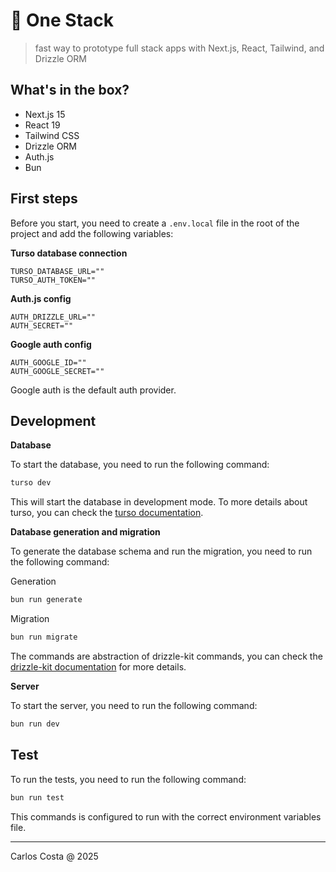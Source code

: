 # 🍎 One Stack

>fast way to prototype full stack apps with Next.js, React, Tailwind, and Drizzle ORM

## What's in the box?

- Next.js 15
- React 19
- Tailwind CSS
- Drizzle ORM
- Auth.js
- Bun

## First steps

Before you start, you need to create a `.env.local` file in the root of the project and add the following variables:

**Turso database connection**
```
TURSO_DATABASE_URL=""
TURSO_AUTH_TOKEN=""
```
**Auth.js config**
```
AUTH_DRIZZLE_URL=""
AUTH_SECRET=""
```
**Google auth config**
```
AUTH_GOOGLE_ID=""
AUTH_GOOGLE_SECRET=""
```

Google auth is the default auth provider.

## Development

**Database**

To start the database, you need to run the following command:

```bash
turso dev
```

This will start the database in development mode. To more details about turso, you can check the [turso documentation](https://docs.turso.tech/introduction).


**Database generation and migration**

To generate the database schema and run the migration, you need to run the following command:

Generation
```bash
bun run generate
```

Migration
```bash
bun run migrate
```

The commands are abstraction of drizzle-kit commands, you can check the [drizzle-kit documentation](https://orm.drizzle.team/docs/kit-overview) for more details.

**Server**

To start the server, you need to run the following command:

```bash
bun run dev
```

## Test

To run the tests, you need to run the following command:

```bash
bun run test
```

This commands is configured to run with the correct environment variables file.

---

Carlos Costa @ 2025
